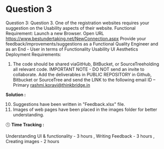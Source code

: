 # Question 3
Question 3:
Question 3.
One of the registration websites requires your suggestion on the Usability aspects of their
website.
Functional Requirement:
Launch a new Browser.
Open URL https://www.bestundertaking.net/NewConnection.aspx
Provide your feedback/improvements/suggestions as a Functional Quality Engineer and as an
End - User in terms of
Functionality
Usability
UI Aesthetics
Deployment Requirements:
1. The code should be shared viaGitHub, BitBucket, or SourceTreeholding all relevant
   code.
   IMPORTANT NOTE - DO NOT send an invite to collaborate. Add the deliverables in PUBLIC
   REPOSITORY in Github, Bitbucket or SourceTree and send the LINK to the following email
   ID – Primary rashmi.koravi@thinkbridge.in

**Solution :**

10. Suggestions have been written in "Feedback.xlsx" file.
11. Images of web pages have been placed in the images folder for better understanding.

🕔 **Time Tracking :**

Understanding UI & functionality - 3 hours , 
Writing Feedback - 3 hours , 
Creating images - 2 hours
